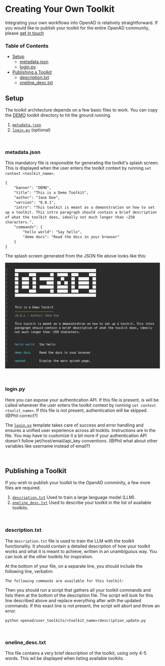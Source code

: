 # Creating Your Own Toolkit <!-- omit from toc -->

Integrating your own workflows into OpenAD is relatively straightforward. If you would like to publish your toolkit for the entire OpenAD community, please [get in touch](https://acceleratedscience.github.io/openad-docs/about.html)

### Table of Contents <!-- omit from toc -->
- [Setup](#setup)
  - [metadata.json](#metadatajson)
  - [login.py](#loginpy)
- [Publishing a Toolkit](#publishing-a-toolkit)
  - [description.txt](#descriptiontxt)
  - [oneline\_desc.txt](#oneline_desctxt)


## Setup

The toolkit architecture depends on a few basic files to work. You can copy the [DEMO](./DEMO) toolkit directory to hit the ground running.


1. [`metadata.json`](#metadatajson)
2. [`login.py`](#loginpy) (optional)

<br>

### metadata.json

This mandatory file is responsible for generating the toolkit's splash screen. This is displayed when the user enters the toolkit context by running `set context <toolkit_name>`.

    {
        "banner": "DEMO",
        "title": "This is a Demo Toolkit",
        "author": "Jane Doe",
        "version": "0.0.1",
        "intro": "This toolkit is meant as a demonstration on how to set up a toolkit. This intro paragraph should contain a brief description of what the toolkit does, ideally not much longer than ~250 characters.",
        "commands": {
            "hello world": "Say hello",
            "demo docs": "Read the docs in your browser"
        }
    }

The splash screen generated from the JSON file above looks like this:

![demo-splash-page](readme/demo-splash.png)

<br>

### login.py

Here you can expose your authentication API. If this file is present, is will be called whenever the user enters the toolkit context by running `set context <toolit_name>`. If this file is not present, authentication will be skipped. (@Phil correct?)

The [`login.py`](./DEMO/login.py) template takes care of success and error handling and ensures a unified user experience across all tookits. Instructions are in the file. You may have to customize it a bit more if your authentication API doesn't follow jwt/host/email/api_key conventions. (@Phil what about other variables like username instead of email?)

<br>

## Publishing a Toolkit

If you wish to publish your toolkit to the OpenAD comminity, a few more files are required.
1. [`description.txt`](descriptiontxt) Used to train a large language model (LLM).
2. [`oneline_desc.txt`](oneline_desctxt) Used to describe your toolkit in the list of available toolkits.

<br>

### description.txt

The `description.txt` file is used to train the LLM with the toolkit functionality. It should contain a detailed description of how your toolkit works and what it is meant to achieve, written in an unambiguous way. You can look at the other toolkits for inspiration.

At the bottom of your file, on a separate line, you should include the following line, verbatim:

    The following commands are available for this toolkit:

Then you should run a script that gathers all your toolkit commands and lists them at the bottom of the description file. The script will look for this line described above and replace everything after with the updated commands. If this exact line is not present, the script will abort and throw an error.

    python openad/user_toolkits/<toolkit_name>/description_update.py

<br>

### oneline_desc.txt

This file contains a very brief description of the toolkit, using only 4-5 words. This wil be displayed when listing available toolkits.
